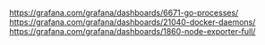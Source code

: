 https://grafana.com/grafana/dashboards/6671-go-processes/
https://grafana.com/grafana/dashboards/21040-docker-daemons/
https://grafana.com/grafana/dashboards/1860-node-exporter-full/